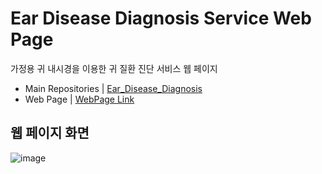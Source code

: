 # Ear Disease Diagnosis Service Web Page 
가정용 귀 내시경을 이용한 귀 질환 진단 서비스 웹 페이지

- Main Repositories | [Ear_Disease_Diagnosis](https://github.com/ginam-Kim/Ear_Disease_Diagnosis)
- Web Page | [WebPage Link](https://diagnosis-ear-disease.streamlit.app/)

  
## 웹 페이지 화면
![image](https://github.com/ginam-Kim/Ear_Disease_Diagnosis_Web_Page/assets/125203829/384af0df-66ff-40c8-bfd4-c1de7e6bcb47)

